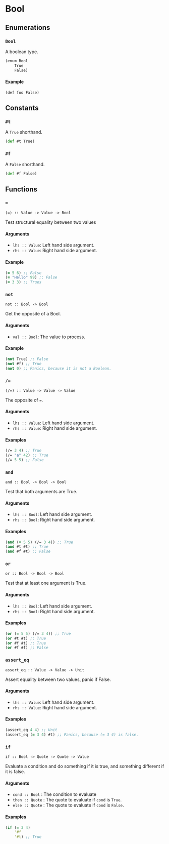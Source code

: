 Bool
====

Enumerations
------------

### `Bool`

A boolean type.

```clojure
(enum Bool
	True
	False)
```

#### Example

`(def foo False)`

Constants
---------

### `#t`

A `True` shorthand.

```clojure
(def #t True)
```

### `#f`

A `False` shorthand.

```clojure
(def #f False)
```

Functions
---------

### `=`

`(=) :: Value -> Value -> Bool`

Test structural equality between two values

#### Arguments

* `lhs :: Value`: Left hand side argument.
* `rhs :: Value`: Right hand side argument.

#### Example

```clojure
(= 5 6) ;; False
(= "Hello" 99) ;; False
(= 3 3) ;; Trues
```

### `not`

`not :: Bool -> Bool`

Get the opposite of a Bool.

#### Arguments

* `val :: Bool`: The value to process.

#### Example

```clojure
(not True) ;; False
(not #f) ;; True
(not 0) ;; Panics, because it is not a Boolean.
```

### `/=`

`(/=) :: Value -> Value -> Value`

The opposite of `=`.

#### Arguments

* `lhs :: Value`: Left hand side argument.
* `rhs :: Value`: Right hand side argument.

#### Examples

```clojure
(/= 3 4) ;; True
(/= "a" 42) ;; True
(/= 5 5) ;; False
```

### `and`

`and :: Bool -> Bool -> Bool`

Test that both arguments are True.

#### Arguments

* `lhs :: Bool`: Left hand side argument.
* `rhs :: Bool`: Right hand side argument.

#### Examples

```clojure
(and (= 5 5) (/= 3 4)) ;; True
(and #t #t) ;; True
(and #f #t) ;; False
```

### `or`

`or :: Bool -> Bool -> Bool`

Test that at least one argument is True.

#### Arguments

* `lhs :: Bool`: Left hand side argument.
* `rhs :: Bool`: Right hand side argument.

#### Examples

```clojure
(or (= 5 5) (/= 3 4)) ;; True
(or #t #t) ;; True
(or #f #t) ;; True
(or #f #f) ;; False
```

### `assert_eq`

`assert_eq :: Value -> Value -> Unit`

Assert equality between two values, panic if False.

#### Arguments

* `lhs :: Value`: Left hand side argument.
* `rhs :: Value`: Right hand side argument.

#### Examples

```clojure
(assert_eq 4 4) ;; Unit
(assert_eq (= 3 4) #t) ;; Panics, because (= 3 4) is false.
```

### `if`

`if :: Bool -> Quote -> Quote -> Value`

Evaluate a condition and do something if it is true, and something different if it is false.

#### Arguments

* `cond :: Bool`    : The condition to evaluate
* `then :: Quote`   : The quote to evaluate if `cond` is `True`.
* `else :: Quote`   : The quote to evaluate if `cond` is `False`.

#### Examples

```clojure
(if (= 3 4)
	'#f
	'#t) ;; True
```

